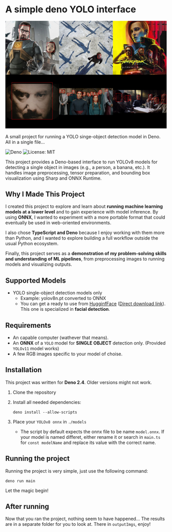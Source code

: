 
# A simple deno YOLO interface

<img src="coverImage.png">

A small project for running a YOLO singe-object detection model in Deno.
All in a single file...

![Deno](https://img.shields.io/badge/deno-v2.4-blue)
![License: MIT](https://img.shields.io/badge/license-MIT-green)

This project provides a Deno-based interface to run YOLOv8 models for detecting a single object in images (e.g., a person, a banana, etc.).
It handles image preprocessing, tensor preparation, and bounding box visualization using Sharp and ONNX Runtime.

## Why I Made This Project

I created this project to explore and learn about **running machine learning models at a lower level** and to gain experience with model inference. By using **ONNX**, I wanted to experiment with a more portable format that could eventually be used in web-oriented environments.  

I also chose **TypeScript and Deno** because I enjoy working with them more than Python, and I wanted to explore building a full workflow outside the usual Python ecosystem.  

Finally, this project serves as a **demonstration of my problem-solving skills and understanding of ML pipelines**, from preprocessing images to running models and visualizing outputs.

## Supported Models
- YOLO single-object detection models only
  - Example: yolov8n.pt converted to ONNX
  - You can get a ready to use from [HugginfFace](https://huggingface.co/AdamCodd/YOLOv11n-face-detection/tree/main) ([Direct download link](https://huggingface.co/AdamCodd/YOLOv11n-face-detection/resolve/main/model.pt?download=true)). This one is specialized in **facial detection**.

## Requirements

- An capable computer (wathever that means).
- An **ONNX** of a `YOLO` model for **SINGLE OBJECT** detection only. (Provided `YOLOv11` model works)
- A few RGB images specific to your model of choise.

## Installation

This project was written for **Deno 2.4**. Older versions might not work.

1. Clone the repository

2. Install all needed dependencies:
   ```
   deno install --allow-scripts
   ```

3. Place your `YOLOv8 onnx` in `./models`
   - The script by default expects the onnx file to be name `model.onnx`. If your model is named differet, either rename it or search in `main.ts` for `const modelName` and replace its value with the correct name.

## Running the project

Running the project is very simple, just use the following command:
```
deno run main
```
Let the magic begin!

## After running

Now that you ran the project, nothing seem to have happened...
The results are in a separate folder for you to look at.
There in `outputImgs`, enjoy!